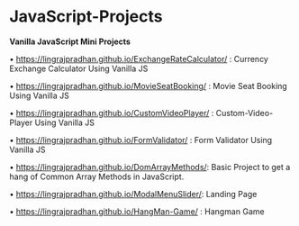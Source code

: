 # JavaScript-Projects

**Vanilla JavaScript Mini Projects**

•	https://lingrajpradhan.github.io/ExchangeRateCalculator/ : Currency Exchange Calculator Using Vanilla JS

•	https://lingrajpradhan.github.io/MovieSeatBooking/ : Movie Seat Booking Using Vanilla JS

•	https://lingrajpradhan.github.io/CustomVideoPlayer/ : Custom-Video-Player Using Vanilla JS

•	https://lingrajpradhan.github.io/FormValidator/ : Form Validator Using Vanilla JS

•	https://lingrajpradhan.github.io/DomArrayMethods/: Basic Project to get a hang of Common Array Methods in JavaScript.

•	https://lingrajpradhan.github.io/ModalMenuSlider/: Landing Page

•	https://lingrajpradhan.github.io/HangMan-Game/ : Hangman Game

